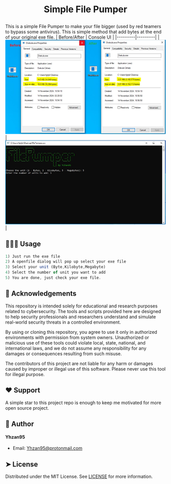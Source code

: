 # <p align="center">Simple File Pumper</p>
This is a simple File Pumper to make your file bigger (used by red teamers to bypass some antivirus). This is simple method that add bytes at the end of your original exe file.
      | Before/After | Console UI |
|---------|---------|
| ![Image 2](https://github.com/Yhzan95/SimpleFilePumper/blob/main/Images/2.jpg?raw=true) | ![Image 1](https://github.com/Yhzan95/SimpleFilePumper/blob/main/Images/1.jpg?raw=true) |

## 🧑🏻‍💻 Usage
```js
1) Just run the exe file
2) A openfile dialog will pop up select your exe file
3) Select your unit (Byte,Kilobyte,Megabyte)
4) Select the number of unit you want to add
5) You are done, just check your exe file.
```

## 🙇 Acknowledgements      
This repository is intended solely for educational and research purposes related to cybersecurity. The tools and scripts provided here are designed to help security professionals and researchers understand and simulate real-world security threats in a controlled environment.

By using or cloning this repository, you agree to use it only in authorized environments with permission from system owners. Unauthorized or malicious use of these tools could violate local, state, national, and international laws, and we do not assume any responsibility for any damages or consequences resulting from such misuse.

The contributors of this project are not liable for any harm or damages caused by improper or illegal use of this software. Please never use this tool for illegal purpose.
   
## ❤️ Support  
A simple star to this project repo is enough to keep me motivated for more open source project.

## 🙇 Author
#### Yhzan95
- Email: [Yhzan95@protonmail.com]()
        
## ➤ License
Distributed under the MIT License. See [LICENSE](LICENSE) for more information.
        
